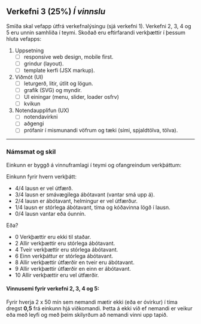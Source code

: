 ## Verkefni 3 (25%) _Í vinnslu_
Smíða skal vefapp útfrá verkefnalýsingu (sjá verkefni 1). Verkefni 2, 3, 4 og 5 eru unnin samhliða í teymi.
Skoðað eru eftirfarandi verkþættir í þessum hluta vefapps:

1. Uppsetning 
    - [ ] responsive web design, mobile first.
    - [ ] grindur (layout).
    - [ ] template kerfi (JSX markup).
1. Viðmót (UI) 
    - [ ] leturgerð, litir, útlit og lögun.
    - [ ] grafík (SVG) og myndir.
    - [ ] UI einingar (menu, slider, loader osfrv) 
    - [ ] kvikun
1. Notendaupplifun (UX) 
    - [ ] notendavirkni 
    - [ ] aðgengi 
    - [ ] prófanir í mismunandi vöfrum og tæki (sími, spjaldtölva, tölva).

---

### Námsmat og skil
Einkunn er byggð á vinnuframlagi í teymi og ofangreindum verkþáttum:

Einkunn fyrir hvern verkþátt:
- 4/4 lausn er vel útfærð.
- 3/4 lausn er smávægilega ábótavant (vantar smá upp á).
- 2/4 lausn er ábótavant, helmingur er vel útfærður.
- 1/4 lausn er stórlega ábótavant, tíma og kóðavinna lögð í lausn.
- 0/4 lausn vantar eða óunnin.

Eða?

- 0	 Verkþættir eru ekki til staðar.
- 2  Allir verkþættir eru stórlega ábótavant.
- 4  Tveir verkþættir eru stórlega ábótavant.
- 6	 Einn verkþáttur er stórlega ábótavant.
- 8	 Allir verkþættir útfærðir en tveir eru ábótavant.
- 9	 Allir verkþættir útfærðir en einn er ábótavant.
- 10 Allir verkþættir eru vel útfærðir. 



#### Vinnusemi fyrir verkefni 2, 3, 4 og 5:
Fyrir hverja 2 x 50 mín sem nemandi mætir ekki (eða er óvirkur) í tíma dregst **0,5** frá einkunn hjá viðkomandi. Þetta á ekki við ef nemandi er veikur eða með leyfi og með þeim skilyrðum að nemandi vinni upp tapið.

